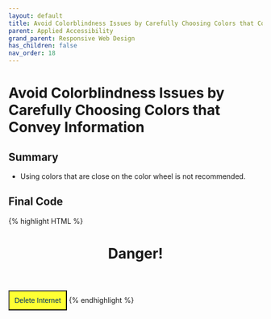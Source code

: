 ```yaml
---
layout: default
title: Avoid Colorblindness Issues by Carefully Choosing Colors that Convey Information
parent: Applied Accessibility
grand_parent: Responsive Web Design
has_children: false
nav_order: 18
---
```

# Avoid Colorblindness Issues by Carefully Choosing Colors that Convey Information
## Summary
- Using colors that are close on the color wheel is not recommended.

## Final Code

{% highlight HTML %}
<head>
  <style>
  button {
    color: #003366;
    background-color: #FFFF33;
    font-size: 14px;
    padding: 10px;
  }
  </style>
</head>
<body>
  <header>
    <h1>Danger!</h1>
  </header>
  <button>Delete Internet</button>
</body>
{% endhighlight %}